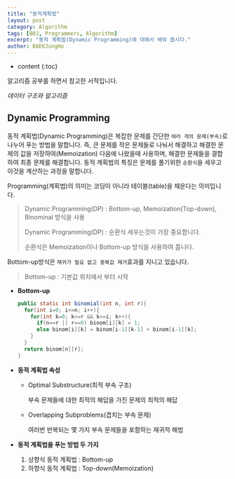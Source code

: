 ```yaml
---
title: "동적계획법"
layout: post
category: Algorithm
tags: [BOJ, Programmers, Algorithm]
excerpt: "동적 계획법(Dynamic Programming)에 대해서 배워 봅시다."
author: BAEKJungHo
---
```


* content
{:toc}

알고리즘 공부를 하면서 참고한 서적입니다.

_데이터 구조와 알고리즘_

## Dynamic Programming

  동적 계획법(Dynamic Programming)은 복잡한 문제를 간단한 `여러 개의 문제(부속)`로 나누어 푸는 방법을 말합니다.
  즉, 큰 문제를 작은 문제들로 나눠서 해결하고 해결한 문제의 값을 저장하여(Memoization) 다음에 나왔을때
  사용하며, 해결한 문제들을 결합하여 최종 문제를 해결합니다. 동적 계획법의 특징은
  문제를 풀기위한 `순환식`을 세우고 이것을 계산하는 과정을 말합니다.

  Programming(계획법)의 의미는 코딩이 아니라 테이블(table)을 채운다는 의미입니다.

  > Dynamic Programming(DP) : Bottom-up, Memoization(Top-down), Binominal 방식을 사용
  >
  > Dynamic Programming(DP) : 순환식 세우는것이 가장 중요합니다.
  >
  > 순환식은 Memoization이나 Bottom-up 방식을 사용하여 풉니다.

  Bottom-up방식은 `재귀가 필요 없고 중복값 제거`효과를 지니고 있습니다.

  > Bottom-up : 기본값 위치에서 부터 시작

  - __Bottom-up__

    ```java
    public static int binomial(int n, int r){
      for(int i=0; i<=n; i++){
        for(int k=0; k<=r && k<=i; k++){
          if(n==r || r==0) binom[i][k] = 1;
          else binom[i][k] = binom[i-1][k-1] + binom[i-1][k];
        }
      }
      return binom[n][r];
    }
    ```

  - __동적 계획법 속성__

    - Optimal Substructure(최적 부속 구조)

      부속 문제들에 대한 최적의 해답을 가진 문제의 최적의 해답

    - Overlapping Subproblems(겹치는 부속 문제)

      여러번 반복되는 몇 가지 부속 문제들을 포함하는 재귀적 해법

  - __동적 계획법을 푸는 방법 두 가지__

    1. 상향식 동적 계획법 : Bottom-up
    2. 하향식 동적 계획법 : Top-down(Memoization)
